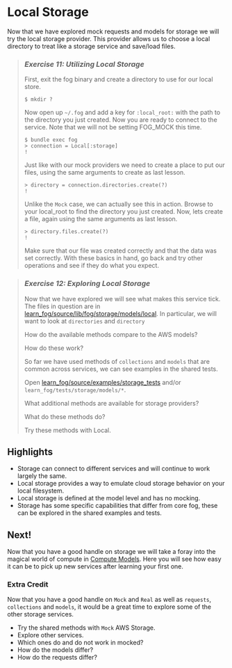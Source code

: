 # Local Storage

Now that we have explored mock requests and models for storage we will try the local storage provider. This provider allows us to choose a local directory to treat like a storage service and save/load files.

> ### *Exercise 11: Utilizing Local Storage*
>
> First, exit the fog binary and create a directory to use for our local store.
>
>     $ mkdir ?
>
> Now open up `~/.fog` and add a key for `:local_root:` with the path to the directory you just created. Now you are ready to connect to the service. Note that we will not be setting FOG_MOCK this time.
>
>     $ bundle exec fog
>     > connection = Local[:storage]
>     !
>
>
> Just like with our mock providers we need to create a place to put our files, using the same arguments to create as last lesson.
>
>     > directory = connection.directories.create(?)
>     !
>
> Unlike the `Mock` case, we can actually see this in action. Browse to your local_root to find the directory you just created. Now, lets create a file, again using the same arguments as last lesson.
>
>     > directory.files.create(?)
>     !
>
> Make sure that our file was created correctly and that the data was set correctly. With these basics in hand, go back and try other operations and see if they do what you expect.

> ### *Exercise 12: Exploring Local Storage*
>
> Now that we have explored we will see what makes this service tick. The files in question are in [learn_fog/source/lib/fog/storage/models/local](source/lib/fog/storage/models/local). In particular, we will want to look at `directories` and `directory`
>
> How do the available methods compare to the AWS models?
>
> How do these work?
>
> So far we have used methods of `collections` and `models` that are common across services, we can see examples in the shared tests.
>
> Open [learn_fog/source/examples/storage_tests](source/examples/storage_tests) and/or `learn_fog/tests/storage/models/*`.
>
> What additional methods are available for storage providers?
>
> What do these methods do?
>
> Try these methods with Local.

## Highlights

* Storage can connect to different services and will continue to work largely the same.
* Local storage provides a way to emulate cloud storage behavior on your local filesystem.
* Local storage is defined at the model level and has no mocking.
* Storage has some specific capabilities that differ from core fog, these can be explored in the shared examples and tests.

## Next!

Now that you have a good handle on storage we will take a foray into the magical world of compute in [Compute Models](6_compute_models.html).  Here you will see how easy it can be to pick up new services after learning your first one.

### Extra Credit

Now that you have a good handle on `Mock` and `Real` as well as `requests`, `collections` and `models`, it would be a great time to explore some of the other storage services.

* Try the shared methods with `Mock` AWS Storage.
* Explore other services.
* Which ones do and do not work in mocked?
* How do the models differ?
* How do the requests differ?
